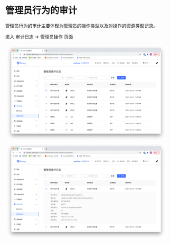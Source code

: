 # 管理员行为的审计

管理员行为的审计主要体现为管理员的操作类型以及对操作的资源类型记录。

进入 审计日志 -> 管理员操作 页面

![](./images/audit-administor-1.png)
![](./images/audit-administor-2.png)

